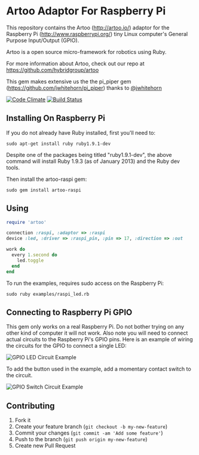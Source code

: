 # Artoo Adaptor For Raspberry Pi

This repository contains the Artoo (http://artoo.io/) adaptor for the Raspberry Pi (http://www.raspberrypi.org/) tiny Linux computer's General Purpose Input/Output (GPIO).

Artoo is a open source micro-framework for robotics using Ruby.

For more information about Artoo, check out our repo at https://github.com/hybridgroup/artoo

This gem makes extensive us the the pi_piper gem (https://github.com/jwhitehorn/pi_piper) thanks to [@jwhitehorn](https://github.com/jwhitehorn)

[![Code Climate](https://codeclimate.com/github/hybridgroup/artoo-raspi.png)](https://codeclimate.com/github/hybridgroup/artoo-raspi) [![Build Status](https://travis-ci.org/hybridgroup/artoo-raspi.png?branch=master)](https://travis-ci.org/hybridgroup/artoo-raspi)

## Installing On Raspberry Pi

If you do not already have Ruby installed, first you'll need to:

```
sudo apt-get install ruby ruby1.9.1-dev
```

Despite one of the packages being titled "ruby1.9.1-dev", the above command will install Ruby 1.9.3 (as of January 2013) and the Ruby dev tools.

Then install the artoo-raspi gem:

```
sudo gem install artoo-raspi
```

## Using

```ruby
require 'artoo'

connection :raspi, :adaptor => :raspi
device :led, :driver => :raspi_pin, :pin => 17, :direction => :out

work do
  every 1.second do
    led.toggle
  end
end

```

To run the examples, requires sudo access on the Raspberry Pi:

```
sudo ruby examples/raspi_led.rb
```

## Connecting to Raspberry Pi GPIO

This gem only works on a real Raspberry Pi. Do not bother trying on any other kind of computer it will not work. Also note you will need to connect actual circuits to the Raspberry Pi's GPIO pins. Here is an example of wiring the circuits for the GPIO to connect a single LED:

![GPIO LED Circuit Example](https://raw.github.com/jwhitehorn/pi_piper/master/examples/morse_code/circuit.png)

To add the button used in the example, add a momentary contact switch to the circuit.

![GPIO Switch Circuit Example](https://raw.github.com/jwhitehorn/pi_piper/master/examples/simple_switch/circuit.png)

## Contributing

1. Fork it
2. Create your feature branch (`git checkout -b my-new-feature`)
3. Commit your changes (`git commit -am 'Add some feature'`)
4. Push to the branch (`git push origin my-new-feature`)
5. Create new Pull Request

